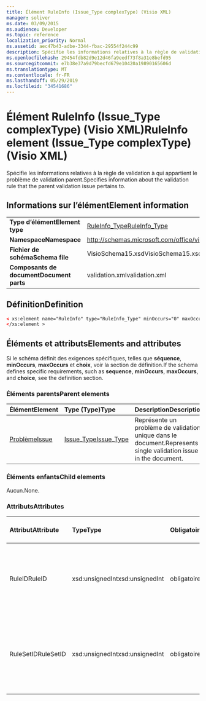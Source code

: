 ```yaml
---
title: Élément RuleInfo (Issue_Type complexType) (Visio XML)
manager: soliver
ms.date: 03/09/2015
ms.audience: Developer
ms.topic: reference
localization_priority: Normal
ms.assetid: aec47b43-adbe-3344-fbac-29554f244c99
description: Spécifie les informations relatives à la règle de validation à qui appartient le problème de validation parent.
ms.openlocfilehash: 29454fdb82d9e12d46fa9eedf73f8a31e8befd95
ms.sourcegitcommit: e7b38e37a9d79becfd679e10420a19890165606d
ms.translationtype: MT
ms.contentlocale: fr-FR
ms.lasthandoff: 05/29/2019
ms.locfileid: "34541686"
---
```

# <a name="ruleinfo-element-issue_type-complextype-visio-xml"></a><span data-ttu-id="bd387-103">Élément RuleInfo (Issue_Type complexType) (Visio XML)</span><span class="sxs-lookup"><span data-stu-id="bd387-103">RuleInfo element (Issue_Type complexType) (Visio XML)</span></span>

<span data-ttu-id="bd387-104">Spécifie les informations relatives à la règle de validation à qui appartient le problème de validation parent.</span><span class="sxs-lookup"><span data-stu-id="bd387-104">Specifies information about the validation rule that the parent validation issue pertains to.</span></span>
  
## <a name="element-information"></a><span data-ttu-id="bd387-105">Informations sur l’élément</span><span class="sxs-lookup"><span data-stu-id="bd387-105">Element information</span></span>

|||
|:-----|:-----|
|<span data-ttu-id="bd387-106">**Type d’élément**</span><span class="sxs-lookup"><span data-stu-id="bd387-106">**Element type**</span></span> <br/> |[<span data-ttu-id="bd387-107">RuleInfo_Type</span><span class="sxs-lookup"><span data-stu-id="bd387-107">RuleInfo_Type</span></span>](ruleinfo_type-complextypevisio-xml.md) <br/> |
|<span data-ttu-id="bd387-108">**Namespace**</span><span class="sxs-lookup"><span data-stu-id="bd387-108">**Namespace**</span></span> <br/> |http://schemas.microsoft.com/office/visio/2012/main  <br/> |
|<span data-ttu-id="bd387-109">**Fichier de schéma**</span><span class="sxs-lookup"><span data-stu-id="bd387-109">**Schema file**</span></span> <br/> |<span data-ttu-id="bd387-110">VisioSchema15.xsd</span><span class="sxs-lookup"><span data-stu-id="bd387-110">VisioSchema15.xsd</span></span>  <br/> |
|<span data-ttu-id="bd387-111">**Composants de document**</span><span class="sxs-lookup"><span data-stu-id="bd387-111">**Document parts**</span></span> <br/> |<span data-ttu-id="bd387-112">validation.xml</span><span class="sxs-lookup"><span data-stu-id="bd387-112">validation.xml</span></span>  <br/> |
   
## <a name="definition"></a><span data-ttu-id="bd387-113">Définition</span><span class="sxs-lookup"><span data-stu-id="bd387-113">Definition</span></span>

```XML
< xs:element name="RuleInfo" type="RuleInfo_Type" minOccurs="0" maxOccurs="1" >
</xs:element >
```

## <a name="elements-and-attributes"></a><span data-ttu-id="bd387-114">Éléments et attributs</span><span class="sxs-lookup"><span data-stu-id="bd387-114">Elements and attributes</span></span>

<span data-ttu-id="bd387-115">Si le schéma définit des exigences spécifiques, telles que **séquence**, **minOccurs**, **maxOccurs** et **choix**, voir la section de définition.</span><span class="sxs-lookup"><span data-stu-id="bd387-115">If the schema defines specific requirements, such as **sequence**, **minOccurs**, **maxOccurs**, and **choice**, see the definition section.</span></span> 
  
### <a name="parent-elements"></a><span data-ttu-id="bd387-116">Éléments parents</span><span class="sxs-lookup"><span data-stu-id="bd387-116">Parent elements</span></span>

|<span data-ttu-id="bd387-117">**Élément**</span><span class="sxs-lookup"><span data-stu-id="bd387-117">**Element**</span></span>|<span data-ttu-id="bd387-118">**Type (Type)**</span><span class="sxs-lookup"><span data-stu-id="bd387-118">**Type**</span></span>|<span data-ttu-id="bd387-119">**Description**</span><span class="sxs-lookup"><span data-stu-id="bd387-119">**Description**</span></span>|
|:-----|:-----|:-----|
|[<span data-ttu-id="bd387-120">Problème</span><span class="sxs-lookup"><span data-stu-id="bd387-120">Issue</span></span>](issue-element-issues_type-complextypevisio-xml.md) <br/> |[<span data-ttu-id="bd387-121">Issue_Type</span><span class="sxs-lookup"><span data-stu-id="bd387-121">Issue_Type</span></span>](issue_type-complextypevisio-xml.md) <br/> |<span data-ttu-id="bd387-122">Représente un problème de validation unique dans le document.</span><span class="sxs-lookup"><span data-stu-id="bd387-122">Represents a single validation issue in the document.</span></span>  <br/> |
   
### <a name="child-elements"></a><span data-ttu-id="bd387-123">Éléments enfants</span><span class="sxs-lookup"><span data-stu-id="bd387-123">Child elements</span></span>

<span data-ttu-id="bd387-124">Aucun.</span><span class="sxs-lookup"><span data-stu-id="bd387-124">None.</span></span>
  
### <a name="attributes"></a><span data-ttu-id="bd387-125">Attributs</span><span class="sxs-lookup"><span data-stu-id="bd387-125">Attributes</span></span>

|<span data-ttu-id="bd387-126">**Attribut**</span><span class="sxs-lookup"><span data-stu-id="bd387-126">**Attribute**</span></span>|<span data-ttu-id="bd387-127">**Type**</span><span class="sxs-lookup"><span data-stu-id="bd387-127">**Type**</span></span>|<span data-ttu-id="bd387-128">**Obligatoire**</span><span class="sxs-lookup"><span data-stu-id="bd387-128">**Required**</span></span>|<span data-ttu-id="bd387-129">**Description**</span><span class="sxs-lookup"><span data-stu-id="bd387-129">**Description**</span></span>|<span data-ttu-id="bd387-130">**Valeurs possibles**</span><span class="sxs-lookup"><span data-stu-id="bd387-130">**Possible values**</span></span>|
|:-----|:-----|:-----|:-----|:-----|
|<span data-ttu-id="bd387-131">RuleID</span><span class="sxs-lookup"><span data-stu-id="bd387-131">RuleID</span></span>  <br/> |<span data-ttu-id="bd387-132">xsd:unsignedInt</span><span class="sxs-lookup"><span data-stu-id="bd387-132">xsd:unsignedInt</span></span>  <br/> |<span data-ttu-id="bd387-133">obligatoire</span><span class="sxs-lookup"><span data-stu-id="bd387-133">required</span></span>  <br/> |<span data-ttu-id="bd387-134">Spécifie l’identificateur unique de la règle de validation à qui appartient le problème parent.</span><span class="sxs-lookup"><span data-stu-id="bd387-134">Specifies the unique identifier of the validation rule that the parent issue pertains to.</span></span>  <br/> |<span data-ttu-id="bd387-135">Valeurs du type xsd:unsignedInt.</span><span class="sxs-lookup"><span data-stu-id="bd387-135">Values of the xsd:unsignedInt type.</span></span>  <br/> |
|<span data-ttu-id="bd387-136">RuleSetID</span><span class="sxs-lookup"><span data-stu-id="bd387-136">RuleSetID</span></span>  <br/> |<span data-ttu-id="bd387-137">xsd:unsignedInt</span><span class="sxs-lookup"><span data-stu-id="bd387-137">xsd:unsignedInt</span></span>  <br/> |<span data-ttu-id="bd387-138">obligatoire</span><span class="sxs-lookup"><span data-stu-id="bd387-138">required</span></span>  <br/> |<span data-ttu-id="bd387-139">Spécifie l’identificateur unique de l’ensemble de règles de validation à qui appartient le problème parent.</span><span class="sxs-lookup"><span data-stu-id="bd387-139">Specifies the unique identifier of the validation rule set that the parent issue pertains to.</span></span>  <br/> |<span data-ttu-id="bd387-140">Valeurs du type xsd:unsignedInt.</span><span class="sxs-lookup"><span data-stu-id="bd387-140">Values of the xsd:unsignedInt type.</span></span>  <br/> |
   


